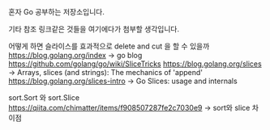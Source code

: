 혼자 Go 공부하는 저장소입니다.

기타 참조 링크같은 것들을 여기에다가 첨부할 생각입니다.

어떻게 하면 슬라이스를 효과적으로 delete and cut 을 할 수 있을까
https://blog.golang.org/index -> go blog
https://github.com/golang/go/wiki/SliceTricks
https://blog.golang.org/slices -> Arrays, slices (and strings): The mechanics of 'append'
https://blog.golang.org/slices-intro -> Go Slices: usage and internals

sort.Sort 와 sort.Slice
https://qiita.com/chimatter/items/f908507287fe2c7030e9 -> sort와 slice 차이점
